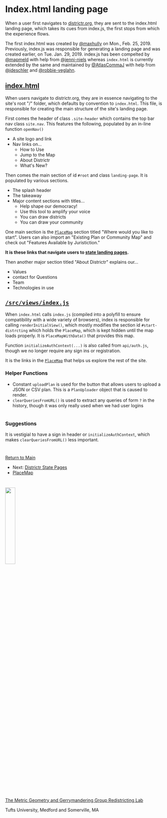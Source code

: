 # Index.html landing page

When a user first navigates to [districtr.org], they are sent to the
index.html landing page, which takes its cues from index.js, the first
stops from which the experience flows.

The first index.html was created by [@maxhully] on Mon., Feb. 25, 2019.
Previously, index.js was responsible for generating a landing page and
was created earlier, on Tue. Jan. 29, 2019. index.js has been
compelted by [@mapmeld] with help from [@jenni-niels] whereas
`index.html` is currently extended by the same and maintained by
[@AtlasCommaJ] with help from [@jdeschler] and [@robbie-veglahn].

## [index.html]

When users navigate to districtr.org, they are in essence navigating to
the site's root "/" folder, which defaults by convention to
`index.html`. This file, is responsible for creating the main structure
of the site's landing page.

First comes the header of class `.site-header` which contains the top
bar nav class `site.nav`. This features the following, populated by an
in-line function `openNav()`
- A site logo and link
- Nav links on...
  - How to Use
  - Jump to the Map
  - About Districtr
  - What's New?

Then comes the main section of id `#root` and class `landing-page`. It is
populated by various sections.
- The splash header
- The takeaway
- Major content sections with titles...
   - Help shape our democracy!
   - Use this tool to amplify your voice
   - You can draw districts
   - You can draw your community

One main section is the [`PlaceMap`] section titled "Where would you
like to start". Users can also import an "Existing Plan or Community
Map" and check out "Features Available by Juristiction."

**It is these links that navigate users to [state landing pages].**

Then another major section titled "About Districtr" explains our...
- Values
- contact for Questions
- Team
- Technologies in use

## [`/src/views/index.js`]

When `index.html` calls `index.js` (compiled into a polyfill to ensure
compatibility with a wide variety of browsers), index is responsible for
calling `renderInitialView()`, which mostly modifies the section id
`#start-distrcting` which holds the `PlaceMap`, which is kept hidden
until the map loads properly. It is `PlaceMapWithData()` that provides
this map.

Function `initializeAuthContext(...)` is also called from `api/auth.js`,
though we no longer require any sign ins or registration.

It is the links in the [`PlaceMap`] that helps us explore the rest of
the site.

### Helper Functions

- Constant `uploadPlan` is used for the button that allows users to
upload a JSON or CSV plan. This is a `PlanUploader` object that is
caused to render.
- `clearQueriesFromURL()` is used to extract any queries of form `?` in
the history, though it was only really used when we had user logins

# #

### Suggestions

It is vestigial to have a sign in header or `initializeAuthContext`,
which makes `clearQueriesFromURL()` less important.

# #

[Return to Main](../README.md)
- Next: [Districtr State Pages](../07pages/districtrstatepages.md)
- [PlaceMap](../07pages/placemap.md)


[@maxhully]: http://github.com/maxhully
[@mapmeld]: http://github.com/mapmeld
[@AtlasCommaJ]: http://github.com/AtlasCommaJ
[@jenni-niels]: http://github.com/jenni-niels
[@jdeschler]: http://github.com/jdeschler
[@robbie-veglahn]: http://github.com/robbie-veglahn

[districtr.org]: http://districtr.org
[`/src/views/index.js`]: ../../src/views/index.js

[`PlaceMap`]: ../07pages/placemap.md
[state landing pages]: ../07pages/districtrstatepages.md

[index.html]: ../../html/index.html

# #

<img src="../../assets/mggg.svg" width=25%>

[The Metric Geometry and Gerrymandering Group Redistricting Lab](http://mggg.org)

Tufts University, Medford and Somerville, MA